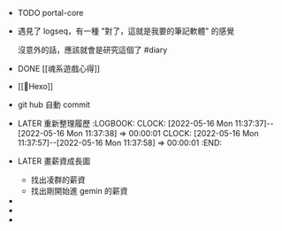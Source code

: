 - TODO portal-core
- 遇見了 logseq，有一種 "對了，這就是我要的筆記軟體" 的感覺
  
  沒意外的話，應該就會是研究這個了
  #diary
- DONE [[魂系遊戲心得]]
- [[Hexo]]
- git hub 自動 commit
- LATER 重新整理履歷
  :LOGBOOK:
  CLOCK: [2022-05-16 Mon 11:37:37]--[2022-05-16 Mon 11:37:38] =>  00:00:01
  CLOCK: [2022-05-16 Mon 11:37:57]--[2022-05-16 Mon 11:37:58] =>  00:00:01
  :END:
- LATER 畫薪資成長圖
	- 找出凌群的薪資
	- 找出剛開始進 gemin 的薪資
-
-
-